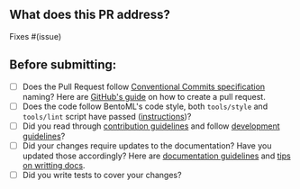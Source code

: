 ## What does this PR address?

<!--
Thanks for sending a pull request!

Congrats for making it this far! Here's a 🍱 for you. There are still a few steps ahead.

Please make sure to read the contribution guidelines, then fill out the blanks below before requesting a code review.

Name your Pull Request with one of the following prefixes, e.g. "feat: add support for PyTorch", to indicate the type of changes proposed. This is based on the [Conventional Commits specification](https://www.conventionalcommits.org/en/v1.0.0/#summary).
  - feat: (new feature for the user, not a new feature for build script)
  - fix: (bug fix for the user, not a fix to a build script)
  - docs: (changes to the documentation)
  - style: (formatting, missing semicolons, etc; no production code change)
  - refactor: (refactoring production code, eg. renaming a variable)
  - perf: (code changes that improve performance)
  - test: (adding missing tests, refactoring tests; no production code change)
  - chore: (updating grunt tasks etc; no production code change)
  - build: (changes that affect the build system or external dependencies)
  - ci: (changes to configuration files and scripts)
  - revert: (reverts a previous commit)

Describe your changes in detail. Attach screenshots here if appropriate.

Once you're done with this, someone from BentoML team or community member will help review your PR (see "Who can help review?" section for potential reviewers.). If no one has reviewed your PR after a week have passed, don't hesitate to post a new comment and ping @-the same person. Notifications sometimes get lost 🥲.
-->

<!-- Remove if not applicable -->

Fixes #(issue)

## Before submitting:

<!--- Go over all the following points, and put an `x` in all the boxes that apply. -->
<!--- If you're unsure about any of these, don't hesitate to ask. We're here to help! -->
<!--- If you plan to update documentation or tests in follow-up, please note -->

- [ ] Does the Pull Request follow [Conventional Commits specification](https://www.conventionalcommits.org/en/v1.0.0/#summary) naming? Here are [GitHub's
      guide](https://docs.github.com/en/pull-requests/collaborating-with-pull-requests/proposing-changes-to-your-work-with-pull-requests/creating-a-pull-request) on how to create a pull request.
- [ ] Does the code follow BentoML's code style, both `tools/style` and `tools/lint` script have passed ([instructions](https://github.com/bentoml/BentoML/blob/main/DEVELOPMENT.md#style-check-auto-formatting-type-checking))?
- [ ] Did you read through [contribution guidelines](https://github.com/bentoml/BentoML/blob/main/CONTRIBUTING.md#ways-to-contribute) and follow [development guidelines](https://github.com/bentoml/BentoML/blob/main/DEVELOPMENT.md#start-developing)?
- [ ] Did your changes require updates to the documentation? Have you updated
      those accordingly? Here are [documentation guidelines](https://github.com/bentoml/BentoML/tree/main/docs) and [tips on writting docs](https://github.com/bentoml/BentoML/tree/main/docs#writing-documentation).
- [ ] Did you write tests to cover your changes?
